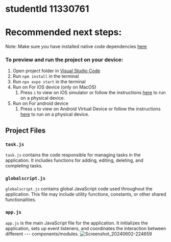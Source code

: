 # studentId 11330761

# Recommended next steps:
Note: Make sure you have installed native code dependencies [here](https://reactnative.dev/docs/environment-setup#installing-dependencies)

### To preview and run the project on your device:
1. Open project folder in <u>Visual Studio Code</u>
2. Run  `npm install`  in the terminal
3. Run  `npx expo start`  in the terminal
4. Run on For iOS device (only on MacOS)
    1. Press  `i`  to view on iOS simulator or follow the instructions [here](https://docs.expo.dev/workflow/run-on-device/) to run on a physical device.
5. Run on For android device
    1. Press  `a`  to view on Android Virtual Device or follow the instructions [here](https://docs.expo.dev/workflow/run-on-device/) to run on a physical device.

## Project Files

### `task.js`

`task.js` contains the code responsible for managing tasks in the application. It includes functions for adding, editing, deleting, and completing tasks.

### `globalscript.js`

`globalscript.js` contains global JavaScript code used throughout the application. This file may include utility functions, constants, or other shared functionalities.

### `app.js`

`app.js` is the main JavaScript file for the application. It initializes the application, sets up event listeners, and coordinates the interaction between different --- components/modules.
![Screenshot_20240602-224659](https://github.com/Noble054/-rn-assignment3-11330761/assets/170135548/b4fb8113-b142-4397-ae92-7f2f75073ab9)

